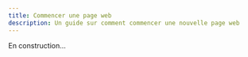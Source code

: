 ```yaml
---
title: Commencer une page web
description: Un guide sur comment commencer une nouvelle page web
---
```


En construction...
